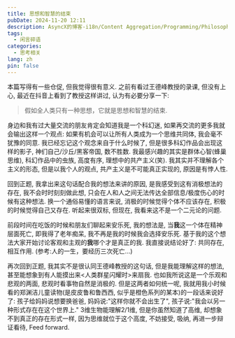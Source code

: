 ```yaml
---
title: 思想和智慧的结束
pubDate: 2024-11-20 12:11
description: AsyncX的博客-i18n/Content Aggregation/Programming/Philosophy/Hobbies/i18n多语言/内容聚合/编程/哲学/爱好
tags:
  - 闲言碎语
categories:
  - 思考相关
lang: zh
pin: false
---
```

本篇写得有一些仓促, 但我觉得很有意义. 之前有看过王德峰教授的录课, 但没有上心, 最近在抖音上看到了教授这样讲过, 认为有必要分享一下:

> 假如全人类只有一种思想，它就是思想和智慧的结束.

身边和我有过大量交流的朋友肯定会知道我是一个科幻迷, 如果再交流的更多我就会输出这样一个观点: 如果有机会可以让所有人类成为一个思维共同体, 我会毫不犹豫的同意. 我已经忘记这个观念来自于什么时候了, 但是很多科幻作品会出现这样的影子, 神们自己/沙丘/黑客帝国, 数不胜数. 我最感兴趣的其实是群体心智(蜂巢思维), 科幻作品中的虫族, 高度有序, 理想中的共产主义(笑). 我其实并不理解各个主义的形态, 但是以我个人的观点, 共产主义是不可能真正实现的, 原因是有悖人性.

回到正题, 我拿出来这句话配合我的想法来讲的原因, 是我感受到这有消极想法的存在, 我不会时时刻刻做此想, 只会在人和人之间无法传达全部信息/极度伤心的时候有这种想法. 换一个通俗易懂的语言来说, 消极的时候觉得个体不应该存在, 积极的时候觉得自己又存在. 听起来很双标, 但现在, 我看来这不是一个二元论的问题.

前段时间在吃饭的时候和朋友们聊起来安乐死, 我的想法是, 当**我**这一个体在精神层面死亡, 即我得了老年痴呆, 我不再是我的时候我会选择安乐死. 基于我的这个想法大家开始讨论客观和主观的**我**哪个才是真正的我. 我直接说结论好了: 共同存在, 相互作用. (参考:人的一生，要经历三次死亡...)

再次回到正题, 我其实不是很认同王德峰教授的这句话, 但是我能理解这样的想法, 甚至能想象到有人能摸出来<人类群星闪耀时>来扇我. 也如我所说这是一个乐观和悲观的两面, 悲观时看事物自然是消极的. 但是这两者如何统一呢, 我就用我小时候看的郑渊洁儿童读物(是皮皮鲁和鲁西西, 似乎是橙色系列的某本)的一段话来说好了: 孩子给妈妈说想要换爸爸, 妈妈说:"这样你就不会出生了", 孩子说:"我会以另一种形式存在在这个世界上." 3维生物能理解2/1维, 但是你虽然知道了高维, 却想象不到真正的存在形式一样, 因为思维就位于这个高度, 不妨接受, 吸纳, 再进一步辩证看待, Feed forward.


